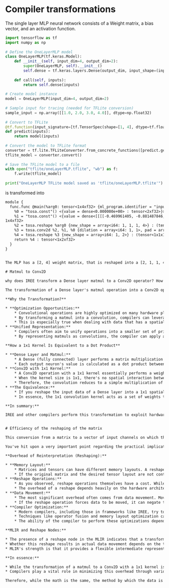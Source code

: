 # Compiler transformations

The single layer MLP neural network consists of a Weight matrix, a bias vector, and an activation function.

```python
import tensorflow as tf                                                                                
import numpy as np                                                                                     
                                                                                                       
# Define the OneLayerMLP model                                                                         
class OneLayerMLP(tf.keras.Model):                                                                     
    def __init__(self, input_dim=4, output_dim=2):                                                     
        super(OneLayerMLP, self).__init__()                                                            
        self.dense = tf.keras.layers.Dense(output_dim, input_shape=(input_dim,), activation='linear')  
                                                                                                       
    def call(self, inputs):                                                                            
        return self.dense(inputs)                                                                      
                                                                                                       
# Create model instance                                                                                
model = OneLayerMLP(input_dim=4, output_dim=2)                                                         
                                                                                                       
# Sample input for tracing (needed for TFLite conversion)                                              
sample_input = np.array([[1.0, 2.0, 3.0, 4.0]], dtype=np.float32)                                      
                                                                                                       
# Convert to TFLite                                                                                    
@tf.function(input_signature=[tf.TensorSpec(shape=[1, 4], dtype=tf.float32)])                          
def predict(inputs):                                                                                   
    return model(inputs)                                                                               
                                                                                                       
# Convert the model to TFLite format                                                                   
converter = tf.lite.TFLiteConverter.from_concrete_functions([predict.get_concrete_function()])         
tflite_model = converter.convert()                                                                     
                                                                                                       
# Save the TFLite model to a file                                                                      
with open("tflite/oneLayerMLP.tflite", "wb") as f:                                                     
    f.write(tflite_model)                                                                              
                                                                                                       
print("OneLayerMLP TFLite model saved as 'tflite/oneLayerMLP.tflite'")                                 

```

is transformed into

```default
module {                                                                                                                                                                                                    
  func.func @main(%arg0: tensor<1x4xf32> {ml_program.identifier = "inputs"}) -> (tensor<1x2xf32> {ml_program.identifier = "Identity"}) {                                                                    
    %0 = "tosa.const"() <{value = dense<0.000000e+00> : tensor<2xf32>}> : () -> tensor<2xf32>                                                                                                               
    %1 = "tosa.const"() <{value = dense<[[[[-0.469961405, -0.881487846, 0.810493708, 0.179342747]]], [[[0.921667575, 0.855973243, -0.76720643, -0.537564039]]]]> : tensor<2x1x1x4xf32>}> : () -> tensor<2x1x
1x4xf32>                                                                                                                                                                                                    
    %2 = tosa.reshape %arg0 {new_shape = array<i64: 1, 1, 1, 4>} : (tensor<1x4xf32>) -> tensor<1x1x1x4xf32>                                                                                                
    %3 = tosa.conv2d %2, %1, %0 {dilation = array<i64: 1, 1>, pad = array<i64: 0, 0, 0, 0>, stride = array<i64: 1, 1>} : (tensor<1x1x1x4xf32>, tensor<2x1x1x4xf32>, tensor<2xf32>) -> tensor<1x1x1x2xf32>
    %4 = tosa.reshape %3 {new_shape = array<i64: 1, 2>} : (tensor<1x1x1x2xf32>) -> tensor<1x2xf32>                                                                                                      
    return %4 : tensor<1x2xf32>                                                                                                                                                                    
  }                                                                                                                                                                                                        
}                                                                                                                                                                                                         
                                                                                                                                                                                                            ```

The MLP has a [2, 4] weight matrix, that is reshaped into a [2, 1, 1, 4].

# Matmul to Conv2D

why does IREE transform a Dense layer matmul to a Conv2D operator? How is the 1x1 kernel the same as a dot product in the matmul?

The transformation of a Dense layer's matmul operation into a Conv2D operator, particularly with a 1x1 kernel, is a common optimization technique in deep learning compilers like IREE. Here's a breakdown of why and how it works:

**Why the Transformation?**

* **Optimization Opportunities:**
    * Convolutional operations are highly optimized on many hardware platforms, especially GPUs and specialized accelerators. These platforms often have dedicated hardware for efficient convolution execution.
    * By transforming a matmul into a convolution, compilers can leverage these hardware optimizations, potentially leading to significant performance improvements.
    * This is especially true when dealing with data that has a spatial structure, even if that structure is implicitly present.
* **Unified Representation:**
    * Compilers often aim to unify operations into a smaller set of primitives. This simplifies the compiler's optimization pipeline.
    * By representing matmuls as convolutions, the compiler can apply a single set of optimization passes to both types of operations.

**How a 1x1 Kernel Is Equivalent to a Dot Product**

* **Dense Layer and Matmul:**
    * A Dense (fully connected) layer performs a matrix multiplication (matmul) between the input data and the layer's weights.
    * Each output neuron's value is calculated as a dot product between the input vector and the corresponding row of the weight matrix.
* **Conv2D with 1x1 Kernel:**
    * A Conv2D operation with a 1x1 kernel essentially performs a weighted sum of the input values at each spatial location.
    * When the kernel size is 1x1, there's no spatial interaction between neighboring input elements.
    * Therefore, the convolution reduces to a simple multiplication of the input value by the kernel weight, followed by a summation across the input channels. This is precisely what a dot product does.
* **The Equivalence:**
    * If you reshape the input data of a Dense layer into a 1x1 spatial map, and reshape the Dense layer's weight matrix into a 1x1 convolution kernel, the Conv2D operation will produce the same result as the Dense layer's matmul.
    * In essence, the 1x1 convolution kernel acts as a set of weights that are applied to each "spatial" location (which, in this case, is just a single point).

**In summary:**

IREE and other compilers perform this transformation to exploit hardware optimizations for convolutional operations. The 1x1 convolution kernel effectively replicates the dot product operation of a matmul, enabling the compiler to treat both operations in a unified and optimized manner.


# Efficiency of the reshaping of the matrix

This conversion from a matrix to a vector of input channels on which the 1x1 filter is applied would require a reinterpretation of the rows of the matrix. Is there any overhead to that reinterpretation? For example, I see a reshape node in the MLIR

You've hit upon a very important point regarding the practical implications of this optimization. While the mathematical equivalence is clear, the actual implementation can introduce overhead. Here's a breakdown of the considerations:

**Overhead of Reinterpretation (Reshaping):**

* **Memory Layout:**
    * Matrices and tensors can have different memory layouts. A reshape operation might require rearranging the data in memory to match the desired layout for the convolution.
    * If the original matrix and the desired tensor layout are not contiguous in memory, the reshape operation could involve copying data, which is a significant source of overhead.
* **Reshape Operations:**
    * As you observed, reshape operations themselves have a cost. While they might seem like simple metadata changes, they can trigger actual data movement, especially on hardware with specific memory layout requirements.
    * The overhead of a reshape depends heavily on the hardware architecture and the compiler's ability to optimize memory access patterns.
* **Data Movement:**
    * The most significant overhead often comes from data movement. Moving data between different levels of memory (e.g., from main memory to cache or from CPU memory to GPU memory) is a relatively slow operation.
    * If the reshape operation forces data to be moved, it can negate the performance benefits of the convolution optimization.
* **Compiler Optimization:**
    * Modern compilers, including those in frameworks like IREE, try to minimize the overhead of reshape operations.
    * Techniques like operator fusion and memory layout optimization can help to reduce or eliminate unnecessary data movement.
    * The ability of the compiler to perform these optimizations depends on the specific hardware and software environment.

**MLIR and Reshape Nodes:**

* The presence of a reshape node in the MLIR indicates that a transformation of the data's shape is occurring.
* Whether this reshape results in actual data movement depends on the target hardware and the compiler's optimization passes.
* MLIR's strength is that it provides a flexible intermediate representation that allows compilers to analyze and optimize these transformations.

**In essence:**

* While the transformation of a matmul to a Conv2D with a 1x1 kernel is a powerful optimization, it's crucial to consider the potential overhead of reshape operations.
* Compilers play a vital role in minimizing this overhead through various optimization techniques.

Therefore, while the math is the same, the method by which the data is presented to the hardware can have very different performance characteristics.



